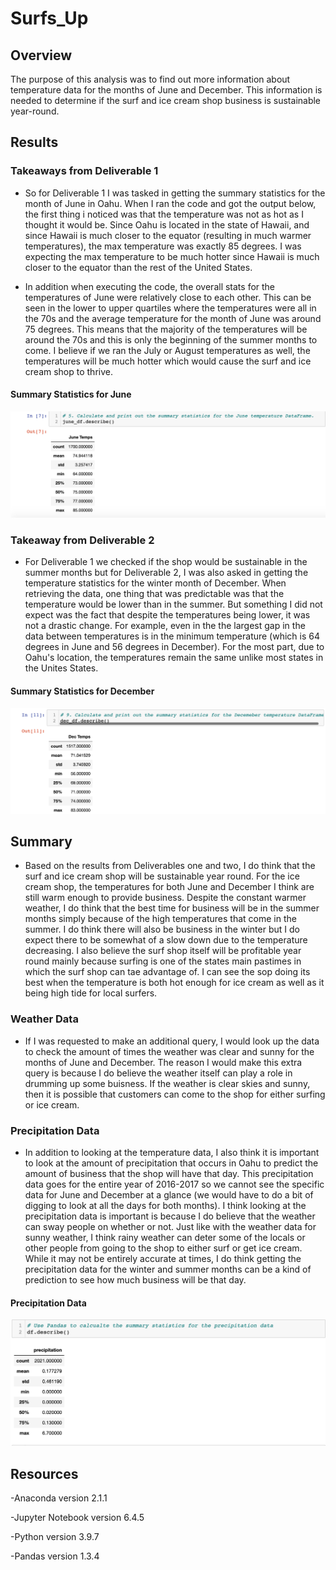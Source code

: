 # Surfs_Up

## Overview
The purpose of this analysis was to find out more information about temperature data for the months of June and December. This information is needed to determine if the surf and ice cream shop business is sustainable year-round.

## Results
### Takeaways from Deliverable 1
- So for Deliverable 1 I was tasked in getting the summary statistics for the month of June in Oahu. When I ran the code and got the output below, the first thing i noticed was that the temperature was not as hot as I thought it would be. Since Oahu is located in the state of Hawaii, and since Hawaii is much closer to the equator (resulting in much warmer temperatures), the max temperature was exactly 85 degrees. I was expecting the max temperature to be much hotter since Hawaii is much closer to the equator than the rest of the United States. 

- In addition when executing the code, the overall stats for the temperatures of June were relatively close to each other. This can be seen in the lower to upper quartiles where the temperatures were all in the 70s and the average temperature for the month of June was around 75 degrees. This means that the majority of the temperatures will be around the 70s and this is only the beginning of the summer months to come. I believe if we ran the July or August temperatures as well, the temperatures will be much hotter which would cause the surf and ice cream shop to thrive.

#### Summary Statistics for June
![June_Temps](./June_Temps.png)


### Takeaway from Deliverable 2
- For Deliverable 1 we checked if the shop would be sustainable in the summer months but for Deliverable 2, I was also asked in getting the temperature statistics for the winter month of December. When retrieving the data, one thing that was predictable was that the temperature would be lower than in the summer. But something I did not expect was the fact that despite the temperatures being lower, it was not a drastic change. For example, even in the the largest gap in the data between temperatures is in the minimum temperature (which is 64 degrees in June and 56 degrees in December). For the most part, due to Oahu's location, the temperatures remain the same unlike most states in the Unites States. 

#### Summary Statistics for December
![Dec_Temps](./Dec_Temps.png)

## Summary
- Based on the results from Deliverables  one and two, I do think that the surf and ice cream shop will be sustainable year round. For the ice cream shop, the temperatures for both June and December I think are still warm enough to provide business. Despite the constant warmer weather, I do think that the best time for business will be in the summer months simply because of the high temperatures that come in the summer. I do think there will also be business in the winter but I do expect there to be somewhat of a slow down due to the temperature decreasing. I also believe the surf shop itself will be profitable year round mainly because surfing is one of the states main pastimes in which the surf shop can tae advantage of. I can see the sop doing its best when the temperature is both hot enough for ice cream as well as it being high tide for local surfers.

### Weather Data
- If I was requested to make an additional query, I would look up the data to check the amount of times the weather was clear and sunny for the months of June and December. The reason I would make this extra query is because I do believe the weather itself can play a role in drumming up some buisness. If the weather is clear skies and sunny, then it is possible that customers can come to the shop for either surfing or ice cream.

### Precipitation Data
- In addition to looking at the temperature data, I also think it is important to look at the amount of precipitation that occurs in Oahu to predict the amount of business that the shop will have that day. This precipitation data goes for the entire year of 2016-2017 so we cannot see the specific data for June and December at a glance (we would have to do a bit of digging to look at all the days for both months). I think looking at the precipitation data is important is because I do believe that the weather can sway people on whether or not. Just like with the weather data for sunny weather, I think rainy weather can deter some of the locals or other people from going to the shop to either surf or get ice cream. While it may not be entirely accurate at times, I do think getting the precipitation data for the winter and summer months can be a kind of prediction to see how much business will be that day.

#### Precipitation Data
![Rain_Data](./Prcp_Data.png)

## Resources
-Anaconda version 2.1.1

-Jupyter Notebook version 6.4.5

-Python version 3.9.7

-Pandas version 1.3.4
